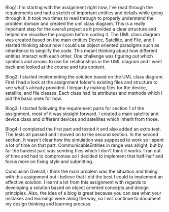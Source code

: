 Blog1: I'm starting with the assignment right now, I've read through the requirements and had a sketch of important entities and details while going through it. It took two times to read through to properly understand the problem domain and created the uml class diagram. This is a really important step for the overall project as it provided a clear structure and helped me visualise the program before coding it. The UML class diagram was created based on the main entities Device, Satellite, and File, and I started thinking about how I could use object oriented paradigms such as inheritence to simplify the code. This meant thinking about how different entities interact with each other. One challenge was figuring out which symbols and arrows to use for relationships in the UML diagram and I went back and looked at the course and tuts content.

Blog2: I started implementing the solution based on the UML class diagram. First I had a look at the assignment folder's existing files and structure to see what's already provided. I began by making files for the device, satellite, and file classes. Each class had its attributes and methods which I put the basic ones for now.

Blog3: I started following the requirement parts for section 1 of the assignment, most of it was straight forward. I created a main satellite and device class and different devices and satellites which inherit from those.

Blog4: I completed the first part and tested it and also added an extra test. The tests all passed and I moved on to the second section. In the second section, It wasn't clear how the simulation was supposed to work so I spent a lot of time on that part. CommunicableEntities in range was alright, but by far the hardest part was sending files which I don't think it works. I ran out of time and had to compromise so I decided to implement that half-half and focus more on fixing style and submitting.

Conclusion
Overall, I think the main problem was the situation and timing with this assignment but i believe that I did the best I could to implement an effective solution. I learnt a lot from this assignment with regards to developing a solution based on object oriented concepts and design principles. Also, the idea of a blog is great because you can see what your mistakes and learnings were along the way, so I will continue to document my design thinking and learning process.